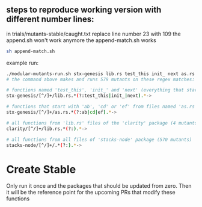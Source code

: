 ## steps to reproduce working version with different number lines:

in trials/mutants-stable/caught.txt replace line number 23 with 109
the append.sh won't work anymore
the append-match.sh works

```bash
sh append-match.sh

```

example run:

```bash
./modular-mutants-run.sh stx-genesis lib.rs test_this init_ next as.rs ab cd ef clarity lib.rs stacks-node
# the command above makes and runs 579 mutants on these regex matches:

# functions named 'test_this', 'init_' and 'next' (everything that starts with any of the given names) from 'lib.rs' file of 'stx-genesis' package (5 mutants)
stx-genesis/[^/]+/lib.rs.*(?:test_this|init_|next).*->

# functions that start with 'ab', 'cd' or 'ef' from files named 'as.rs' of 'stx-genesis' package (0 mutants)
stx-genesis/[^/]+/as.rs.*(?:ab|cd|ef).*->

# all functions from 'lib.rs' files of the 'clarity' package (4 mutants)
clarity/[^/]+/lib.rs.*(?:).*->

# all functions from all files of 'stacks-node' package (570 mutants)
stacks-node/[^/]+/.*(?:).*->
```

# Create Stable

Only run it once and the packages that should be updated from zero. Then it will be the reference point for the upcoming PRs that modify these functions
